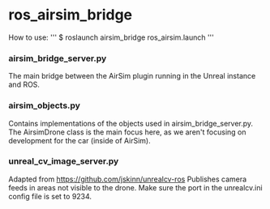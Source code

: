 # ros_airsim_bridge

How to use:
'''
$ roslaunch airsim_bridge ros_airsim.launch
'''

### airsim_bridge_server.py
The main bridge between the AirSim plugin running in the Unreal instance and ROS.

### airsim_objects.py
Contains implementations of the objects used in airsim_bridge_server.py. The AirsimDrone class is the main focus here, as we aren't focusing on development for the car (inside of AirSim).

### unreal_cv_image_server.py
Adapted from https://github.com/jskinn/unrealcv-ros
Publishes camera feeds in areas not visible to the drone. Make sure the port in the unrealcv.ini config file is set to 9234.
